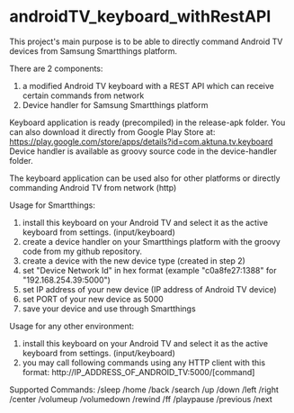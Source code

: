 # androidTV_keyboard_withRestAPI
This project's main purpose is to be able to directly command Android TV devices from Samsung Smartthings platform.

There are 2 components:
1. a modified Android TV keyboard with a REST API which can receive certain commands from network
2. Device handler for Samsung Smartthings platform

Keyboard application is ready (precompiled) in the release-apk folder.
You can also download it directly from Google Play Store at: https://play.google.com/store/apps/details?id=com.aktuna.tv.keyboard
Device handler is available as groovy source code in the device-handler folder.

The keyboard application can be used also for other platforms or directly commanding Android TV from network (http)

Usage for Smartthings:
1. install this keyboard on your Android TV and select it as the active keyboard from settings. (input/keyboard)
2. create a device handler on your Smartthings platform with the groovy code from my github repository.
3. create a device with the new device type (created in step 2)
4. set "Device Network Id" in hex format (example "c0a8fe27:1388" for "192.168.254.39:5000")
5. set IP address of your new device (IP address of Android TV device)
6. set PORT of your new device as 5000
7. save your device and use through Smartthings

Usage for any other environment:
1. install this keyboard on your Android TV and select it as the active keyboard from settings. (input/keyboard)
2. you may call following commands using any HTTP client with this format:
http://IP_ADDRESS_OF_ANDROID_TV:5000/[command]

Supported Commands:
/sleep
/home
/back
/search
/up
/down
/left
/right
/center
/volumeup
/volumedown
/rewind
/ff
/playpause
/previous
/next
